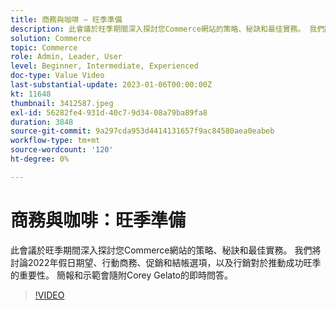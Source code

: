 ```yaml
---
title: 商務與咖啡 — 旺季準備
description: 此會議於旺季期間深入探討您Commerce網站的策略、秘訣和最佳實務。 我們將討論2022年假日期望、行動商務、促銷和結帳選項，以及行銷對於推動成功旺季的重要性。 簡報和示範會隨附Corey Gelato的即時問答。
solution: Commerce
topic: Commerce
role: Admin, Leader, User
level: Beginner, Intermediate, Experienced
doc-type: Value Video
last-substantial-update: 2023-01-06T00:00:00Z
kt: 11648
thumbnail: 3412587.jpeg
exl-id: 56282fe4-931d-40c7-9d34-08a79ba89fa8
duration: 3848
source-git-commit: 9a297cda953d4414131657f9ac84580aea0eabeb
workflow-type: tm+mt
source-wordcount: '120'
ht-degree: 0%

---
```


# 商務與咖啡：旺季準備

此會議於旺季期間深入探討您Commerce網站的策略、秘訣和最佳實務。 我們將討論2022年假日期望、行動商務、促銷和結帳選項，以及行銷對於推動成功旺季的重要性。 簡報和示範會隨附Corey Gelato的即時問答。

>[!VIDEO](https://video.tv.adobe.com/v/3412587/?quality=12&learn=on)
